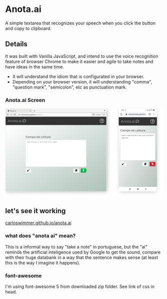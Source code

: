 # Anota.ai

A simple textarea that recognizes your speech when you click the button and copy to clipboard.

## Details

It was built with Vanilla JavaScript, and intend to use the voice recognition feature of browser Chrome to make it easier and agile to take notes and have ideas in the same time. 
* It will understand the idiom that is configurated in your browser.
* Depending on your browser version, it will understanding "comma", "question mark", "semicolon", etc as punctuation mark. 

### Anota.ai Screen
![Anota.ai Screen](https://raw.githubusercontent.com/carloswimmer/anota.ai/master/screen_shots/anota_ai.jpg)

## let's see it working

[carloswimmer.github.io/anota.ai](https://carloswimmer.github.io/anota.ai/)

### what does "anota aí" mean?

This is a informal way to say "take a note" in portuguese, but the "ai" reminds the artificial inteligence used by Google to
get the sound, compare with their huge databank in a way that the sentence makes sense (at least this is the way I imagine it happens).

### font-awesome

I'm using font-awesome 5 from downloaded zip folder. See link of css in head.
